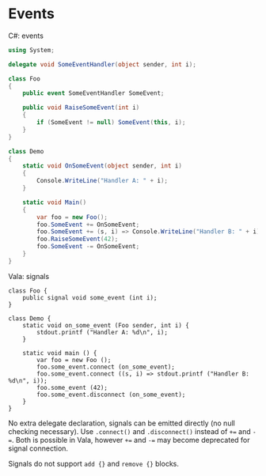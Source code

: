 # Events

C#: events

```csharp
using System;

delegate void SomeEventHandler(object sender, int i);

class Foo
{
    public event SomeEventHandler SomeEvent;

    public void RaiseSomeEvent(int i)
    {
        if (SomeEvent != null) SomeEvent(this, i);
    }
}

class Demo
{
    static void OnSomeEvent(object sender, int i)
    {
        Console.WriteLine("Handler A: " + i);
    }

    static void Main()
    {
        var foo = new Foo();
        foo.SomeEvent += OnSomeEvent;
        foo.SomeEvent += (s, i) => Console.WriteLine("Handler B: " + i);
        foo.RaiseSomeEvent(42);
        foo.SomeEvent -= OnSomeEvent;
    }
}
```

Vala: signals

```vala
class Foo {
    public signal void some_event (int i);
}

class Demo {
    static void on_some_event (Foo sender, int i) {
        stdout.printf ("Handler A: %d\n", i);
    }

    static void main () {
        var foo = new Foo ();
        foo.some_event.connect (on_some_event);
        foo.some_event.connect ((s, i) => stdout.printf ("Handler B: %d\n", i));
        foo.some_event (42);
        foo.some_event.disconnect (on_some_event);
    }
}
```

No extra delegate declaration, signals can be emitted directly (no null
checking necessary). Use `.connect()` and `.disconnect()` instead of
`+=` and `-=`. Both is possible in Vala, however `+=` and `-=` may
become deprecated for signal connection.

Signals do not support `add {}` and `remove {}` blocks.
